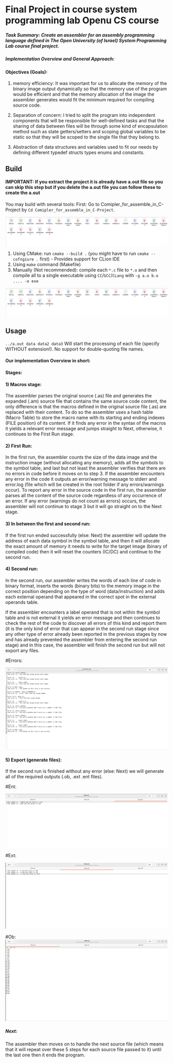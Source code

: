 # Final Project in course system programming lab Openu CS course
##### Task Summary: Create an assembler for an assembly programming language defined in The Open University (of Israel) System Programming Lab course final project.
##### Implementation Overview and General Approach:

#### Objectives (Goals): ### 
1) memory efficiency: It was important for us to allocate the memory of the binary image output dynamically so that the memory use of the program would be efficient and that the memory allocation of the image the assembler generates would fit the minimum required for compiling source code.

2) Separation of concern: I tried to split the program into independent components that will be responsible for well-defined tasks and that the sharing of data between files will be through some kind of encapsulation method such as state getters/setters and scoping global variables to be static so that they will be scoped to the single file that they belong to.

3) Abstraction of data structures and variables used to fit our needs by defining different typedef structs types enums and constants.

## Build
#### IMPORTANT: If you extract the project it is already have a.out file so you can skip this step but if you delete the a.out file you can follow these to create the a.out
You may build with several tools:
First: Go to Comipler_for_assemble_in_C-Project by `Cd Comipler_for_assemble_in_C-Project`.

![My Photo](https://github.com/jabbourdan/assempleFinaleOpenU/blob/main/projcetScreenShots/1.png)

1. Using CMake: run `cmake --build .` (you might have to run `cmake --cofngiure .` first) - Provides support for CLion IDE
2. Using `make` command (Makefile)
3. Manually (Not recommended): compile each `*.c` file to `*.o` and then compile all to a single executable using `CC`/`GCC`/`CLang` with `-g a.o b.o .... -o exe`

![My Photo](https://github.com/jabbourdan/assempleFinaleOpenU/blob/main/projcetScreenShots/1.png)

## Usage
`../a.out data data2 data3`
Will start the processing of each file (specify WITHOUT extension!). No support for double-quoting file names.

#### Our implementation Overview in short:
#### Stages:

#### 1) Macros stage:
The assembler parses the original source (.as) file and generates the expanded (.am) source file that contains the same source code content, the only difference is that the macros defined in the original source file (.as) are replaced with their content. To do so the assembler uses a hash table (Macro Table) to store the macro name with its starting and ending indexes (FILE position) of its content. If it finds any error in the syntax of the macros it yields a relevant error message and jumps straight to Next, otherwise, it continues to the First Run stage.

#### 2) First Run:
In the first run, the assembler counts the size of the data image and the instruction image (without allocating any memory), adds all the symbols to the symbol table, and last but not least the assembler verifies that there are no errors in code before it moves on to step 3. If the assembler encounters any error in the code it outputs an error/warning message to stderr and error.log (file which will be created in the root folder if any errors/warnings occur). To report any error in the source code in the first run, the assembler parses all the content of the source code regardless of any occurrence of an error. If any error (warnings do not count as errors) occurs, the assembler will not continue to stage 3 but it will go straight on to the Next stage.
 
#### 3) In between the first and second run:
If the first run ended successfully (else: Next) the assembler will update the address of each data symbol in the symbol table, and then it will allocate the exact amount of memory it needs to write for the target image (binary of compiled code) then it will reset the counters (IC/DC) and continue to the second run.

#### 4) Second run:
In the second run, our assembler writes the words of each line of code in binary format, inserts the words (binary bits) to the memory image in the correct position depending on the type of word (data/instruction) and adds each external operand that appeared in the correct spot in the external operands table.

If the assembler encounters a label operand that is not within the symbol table and is not external it yields an error message and then continues to check the rest of the code to discover all errors of this kind and report them (it is the only kind of error that can appear in the second run stage since any other type of error already been reported in the previous stages by now and has already prevented the assembler from entering the second run stage) and in this case, the assembler will finish the second run but will not export any files.

#Errors:

![My Photo](https://github.com/jabbourdan/assempleFinaleOpenU/blob/main/projcetScreenShots/error%20file%20for%20example%20all%20the%20error%20will%20be%20here%20(file2).png)

 #### 5) Export (generate files):
If the second run is finished without any error (else: Next) we will generate all of the required outputs (.ob, .ext .ent files).

#Ent:

![My Photo](https://github.com/jabbourdan/assempleFinaleOpenU/blob/main/projcetScreenShots/data.ent.png)

#Ext:

![My Photo](https://github.com/jabbourdan/assempleFinaleOpenU/blob/main/projcetScreenShots/data.ext.png)

#Ob:
![My Photo](https://github.com/jabbourdan/assempleFinaleOpenU/blob/main/projcetScreenShots/data.ob.png)

##### Next:
The assembler then moves on to handle the next source file (which means that it will repeat over these 5 steps for each source file passed to it) until the last one then it ends the program.

